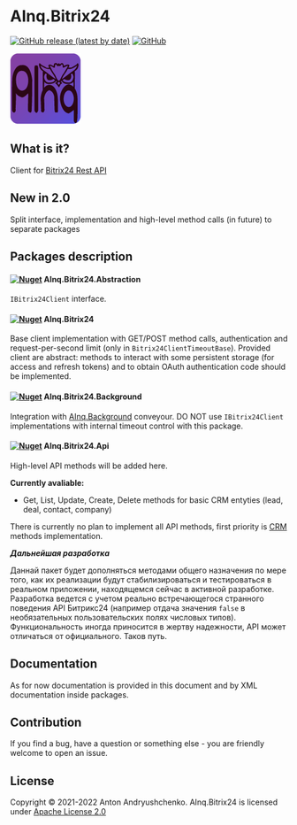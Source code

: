 # AInq.Bitrix24

[![GitHub release (latest by date)](https://img.shields.io/github/v/release/andryushchenko/AInq.Bitrix24)](https://github.com/andryushchenko/AInq.Bitrix24/releases) [![GitHub](https://img.shields.io/github/license/andryushchenko/AInq.Bitrix24)](LICENSE)

![AInq](https://raw.githubusercontent.com/andryushchenko/AInq.Bitrix24/main/AInq.png)

## What is it?

Client for [Bitrix24 Rest API](https://dev.1c-bitrix.ru/rest_help/)

## New in 2.0

Split interface, implementation and high-level method calls (in future) to separate packages

## Packages description
#### [![Nuget](https://img.shields.io/nuget/v/AInq.Bitrix24.Abstraction)](https://www.nuget.org/packages/AInq.Bitrix24.Abstraction/) AInq.Bitrix24.Abstraction

`IBitrix24Client` interface.

#### [![Nuget](https://img.shields.io/nuget/v/AInq.Bitrix24)](https://www.nuget.org/packages/AInq.Bitrix24/) AInq.Bitrix24

Base client implementation with GET/POST method calls, authentication and request-per-second limit (only in `Bitrix24ClientTimeoutBase`).
Provided client are abstract: methods to interact with some persistent storage (for access and refresh tokens) and to obtain OAuth authentication code should be implemented.

#### [![Nuget](https://img.shields.io/nuget/v/AInq.Bitrix24.Background)](https://www.nuget.org/packages/AInq.Bitrix24.Background/) AInq.Bitrix24.Background

Integration with [AInq.Background](https://github.com/andryushchenko/AInq.Background) conveyour.
DO NOT use `IBitrix24Client` implementations with internal timeout control with this package.

#### [![Nuget](https://img.shields.io/nuget/v/AInq.Bitrix24.Api)](https://www.nuget.org/packages/AInq.Bitrix24.Background/) AInq.Bitrix24.Api

High-level API methods will be added here.

**Currently avaliable:**
- Get, List, Update, Create, Delete methods for basic CRM entyties (lead, deal, contact, company)

There is currently no plan to implement all API methods, first priority is [CRM](https://dev.1c-bitrix.ru/rest_help/crm/index.php) methods implementation.

***Дальнейшая разработка***

Даннай пакет будет дополняться методами общего назначения по мере того, как их реализации будут стабилизироваться и тестироваться в реальном приложении, находящемся сейчас в активной разработке. Разработка ведется с учетом реально встречающегося странного поведения API Битрикс24 (например отдача значения `false` в необязательных пользовательских полях числовых типов). Функциональность иногда приносится в жертву надежности, API может отличаться от официального. Таков путь.

## Documentation

As for now documentation is provided in this document and by XML documentation inside packages.

## Contribution

If you find a bug, have a question or something else - you are friendly welcome to open an issue.

## License
Copyright © 2021-2022 Anton Andryushchenko. AInq.Bitrix24 is licensed under [Apache License 2.0](LICENSE)
